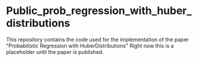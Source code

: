 # Public_prob_regression_with_huber_distributions
This repository contains the code used for the implementation of the paper "Probabilistic Regression with HuberDistributions"
Right now this is a placeholder until the paper is published.
